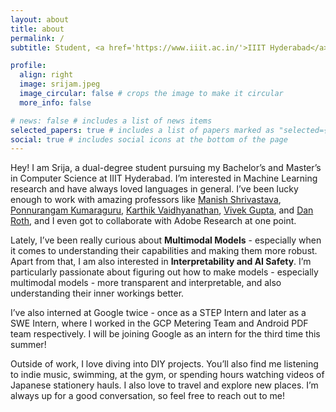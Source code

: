 ```yaml
---
layout: about
title: about
permalink: /
subtitle: Student, <a href='https://www.iiit.ac.in/'>IIIT Hyderabad</a>

profile:
  align: right
  image: srijam.jpeg
  image_circular: false # crops the image to make it circular
  more_info: false

# news: false # includes a list of news items
selected_papers: true # includes a list of papers marked as "selected={true}"
social: true # includes social icons at the bottom of the page
---
```

Hey! I am Srija, a dual-degree student pursuing my Bachelor’s and Master’s in Computer Science at IIIT Hyderabad. I’m interested in Machine Learning research and have always loved languages in general. I’ve been lucky enough to work with amazing professors like [Manish Shrivastava](https://iiit.ac.in/publications/~m.shrivastava), [Ponnurangam Kumaraguru](https://www.linkedin.com/in/ponguru/), [Karthik Vaidhyanathan](https://karthikvaidhyanathan.com/), [Vivek Gupta](https://vgupta123.github.io/), and [Dan Roth](https://www.cis.upenn.edu/~danroth/), and I even got to collaborate with Adobe Research at one point.

Lately, I’ve been really curious about **Multimodal Models** - especially when it comes to understanding their capabilities and making them more robust. Apart from that, I am also interested in **Interpretability and AI Safety**. I’m particularly passionate about figuring out how to make models - especially multimodal models - more transparent and interpretable, and also understanding their inner workings better.

I’ve also interned at Google twice - once as a STEP Intern and later as a SWE Intern, where I worked in the GCP Metering Team and Android PDF team respectively. I will be joining Google as an intern for the third time this summer!

Outside of work, I love diving into DIY projects. You’ll also find me listening to indie music, swimming, at the gym, or spending hours watching videos of Japanese stationery hauls. I also love to travel and explore new places. I’m always up for a good conversation, so feel free to reach out to me!